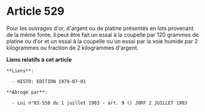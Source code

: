 # Article 529

Pour les ouvrages d'or, d'argent ou de platine présentés en lots provenant de la même fonte, il peut être fait un essai à la
coupelle par 120 grammes de platine ou d'or et un essai à la coupelle ou un essai par la voie humide par 2 kilogrammes ou
fraction de 2 kilogrammes d'argent.

**Liens relatifs à cet article**

	**Liens**:

	  - HISTO: EDITION 1979-07-01

	**Abrogé par**:

	  - Loi n°83-558 du 1 juillet 1983 - art. 9 () JORF 2 JUILLET 1983
